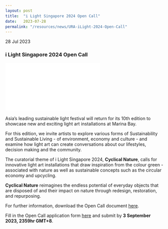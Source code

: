 ```yaml
---
layout: post
title:  "i Light Singapore 2024 Open Call"
date:   2023-07-28
permalink: "/resources/news/URA-iLight-2024-Open-Call"
---
```

28 Jul 2023

### **i Light Singapore 2024 Open Call**

![URA i Light 2024 Poster](/forms/iLight_2024_Open_Call.pdf)

Asia’s leading sustainable light festival will return for its 10th edition to showcase new and exciting light art installations at Marina Bay.

For this edition, we invite artists to explore various forms of Sustainability and Sustainable Living - of environment, economy and culture - and examine how light art can create conversations about our lifestyles, decision making and the community.

The curatorial theme of i Light Singapore 2024, **Cyclical Nature**, calls for innovative light art installations that draw inspiration from the colour green - associated with nature as well as sustainable concepts such as the circular economy and upcycling.

**Cyclical Nature** reimagines the endless potential of everyday objects that are disposed of and their impact on nature through redesign, restoration, and repurposing.

For further information, download the Open Call document [here](https://www.ilightsingapore.gov.sg/files/i%20light%20singapore%202024%20%E2%80%93%20open%20call.pdf).

Fill in the Open Call application form [here](https://www.ilightsingapore.gov.sg/ilsg24-calls/open-call/) and submit by **3 September 2023, 2359hr GMT+8**.
